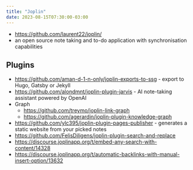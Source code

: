```yaml
---
title: "Joplin"
date: 2023-08-15T07:30:00-03:00
---
```

- https://github.com/laurent22/joplin/ 
- an open source note taking and to-do application with synchronisation capabilities

## Plugins
- https://github.com/aman-d-1-n-only/joplin-exports-to-ssg - export to Hugo, Gatsby or Jekyll
- https://github.com/alondmnt/joplin-plugin-jarvis - AI note-taking assistant powered by OpenAI
- Graph
	- https://github.com/treymo/joplin-link-graph
	- https://github.com/agerardin/joplin-plugin-knowledge-graph
- https://github.com/ylc395/joplin-plugin-pages-publisher - generates a static website from your picked notes 
- https://github.com/FelisDiligens/joplin-plugin-search-and-replace
- https://discourse.joplinapp.org/t/embed-any-search-with-content/14328
- https://discourse.joplinapp.org/t/automatic-backlinks-with-manual-insert-option/13632